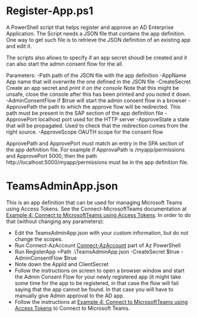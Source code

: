 # Register-App.ps1
A PowerShell script that helps register and approve an AD Enterprise Application. The Script needs a JSON file that contains the app definition. One way to get such file is to retrieve the JSON definition of an existing app and edit it.

The scripts also allows to specify if an app secret shoudl be created and it can also start the admin consent flow for the all.

Parameters:
-Path path of the JSON file with the app definition
-AppName App name that will overwrite the one defined in the JSON file
-CreateSecret Create an app secret and *print it on the console* Note that this might be unsafe, close the console after this has been printed and you noted it down.
-AdminConsentFlow if $true will start the admin consent flow in a browser
-ApprovePath the path to which the approve flow will be redirected. This path must be present in the SAP section of the app definition file
-ApprovePort localhost port used for the HTTP server
-ApproveState a state that will be propagated. Used to check that the redirection comes from the right source.
-ApproveScope OAUTH scope for the consent flow

ApprovePath and ApprovePort must match an entry in the SPA section of the app definition file. For example if ApprovaPath is /myapp/permissions and ApprovePort 5000, then the path http://localhost:5000/myapp/permissions must be in the app definition file.

# TeamsAdminApp.json
This is an app definition that can be used for managing Microsoft Teams using Access Tokens. See the Connect-MicrosoftTeams documentation at [Example 4: Connect to MicrosoftTeams using Access Tokens](https://learn.microsoft.com/en-us/powershell/module/teams/connect-microsoftteams?view=teams-ps#example-4-connect-to-microsoftteams-using-access-tokens). 
In order to do that (without changing any parameters):
- Edit the TeamsAdminApp.json with your custom information, but do not change the scopes.
- Run Connect-AzAccount [Connect-AzAccount](https://learn.microsoft.com/en-us/powershell/module/az.accounts/Connect-AzAccount?view=azps-8.3.0) part of Az PowerShell
- Run RegisterApp =Path .\TeamsAdminApp.json -CreateSecret $true -AdminConsentFlow $true
- Note down the AppId and ClientSecret
- Follow the instructions on screen to open a browser window and start the Admin Consent Flow for your newly registered app (it might take some time for the app to be registered, in that case the flow will fail saying that the app cannot be found. In that case you will have to manually give Admin approval to the AD app.
- Follow the instructions at [Example 4: Connect to MicrosoftTeams using Access Tokens](https://learn.microsoft.com/en-us/powershell/module/teams/connect-microsoftteams?view=teams-ps#example-4-connect-to-microsoftteams-using-access-tokens) to Connect to Microsoft Teams.
